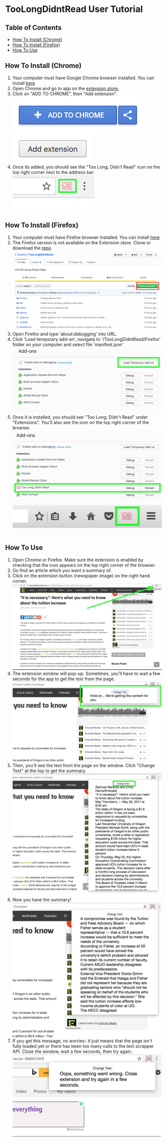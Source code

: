 # TooLongDidntRead User Tutorial

## Table of Contents
- [How To Install (Chrome)](#how-to-install-chrome)
- [How To Install (Firefox)](#how-to-install-firefox)
- [How To Use](#how-to-use)

## How To Install (Chrome)
1. Your computer must have Google Chrome browser installed. You can install [here](https://www.google.com/chrome/browser/desktop/index.html)
2. Open Chrome and go to app on the [extension store.](https://chrome.google.com/webstore/category/extensions)
3. Click on "ADD TO CHROME", then "Add extension".
![Alt text](https://github.com/lovett2/TooLongDidntRead/blob/UserTutorial/Chrome/images/addToChrome.png?raw=true)
![Alt text](https://github.com/lovett2/TooLongDidntRead/blob/UserTutorial/Chrome/images/AddExt.png?raw=true)
4. Once its added, you should see the "Too Long; Didn't Read" icon on the top right corner next to the address bar.
![Alt text](https://github.com/lovett2/TooLongDidntRead/blob/UserTutorial/Chrome/images/iconOnBar.png?raw=true)

## How To Install (Firefox)
1. Your computer must have Firefox browser installed. You can install [here](https://www.mozilla.org/en-US/firefox/)
2. The Firefox version is not available on the Extension store. Clone or download the [repo](https://github.com/lovett2/TooLongDidntRead.git)
![Alt text](https://github.com/lovett2/TooLongDidntRead/blob/UserTutorial/Firefox/images/ff0.png?raw=true)
3. Open Firefox and type 'about:debugging' into URL.
4. Click 'Load temporary add-on', navigate to '/TooLongDidntRead/Firefox' folder on your computer and select file 'manifest.json'
![Alt text](https://github.com/lovett2/TooLongDidntRead/blob/UserTutorial/Firefox/images/ff1.png?raw=true)
5. Once it is installed, you should see "Too Long; Didn't Read" under "Extensions". You'll also see the icon on the top right corner of the browser.
![Alt text](https://github.com/lovett2/TooLongDidntRead/blob/UserTutorial/Firefox/images/ff2.png)
![Alt text](https://github.com/lovett2/TooLongDidntRead/blob/UserTutorial/Firefox/images/ff3.png?raw=true)

## How To Use
1. Open Chrome or Firefox. Make sure the extension is enabled by checking that the icon appears on the top right corner of the browser.
2. Go find an article which you want a summary of.
3. Click on the extension button (newspaper image) on the right hand corner.
![Alt text](https://raw.githubusercontent.com/lovett2/TooLongDidntRead/UserTutorial/Chrome/images/ut2.png)
4. The extension window will pop-up. Sometimes, you'll have to wait a few seconds for the app to get the text from the page.
![Alt text](https://github.com/lovett2/TooLongDidntRead/blob/UserTutorial/Chrome/images/ut3.png?raw=true)
5. Then, you'll see the text from the page on the window. Click "Change Text" at the top to get the summary.
![Alt text](https://github.com/lovett2/TooLongDidntRead/blob/UserTutorial/Chrome/images/ut4.png?raw=true)
6. Now you have the summary!
![Alt text](https://github.com/lovett2/TooLongDidntRead/blob/UserTutorial/Chrome/images/ut5.png?raw=true)
7. If you get this message, no worries- it just means that the page isn't fully loaded yet or there has been too many calls to the text scrapper API. Close the window, wait a few seconds, then try again.
![Alt text](https://github.com/lovett2/TooLongDidntRead/blob/UserTutorial/Chrome/images/ut6.png?raw=true)
